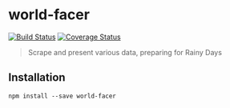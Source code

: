 # world-facer

[![Build Status](https://travis-ci.com/delucis/world-facer.svg?branch=master)](https://travis-ci.com/delucis/world-facer) [![Coverage Status](https://coveralls.io/repos/github/delucis/world-facer/badge.svg?branch=master)](https://coveralls.io/github/delucis/world-facer?branch=master)

> Scrape and present various data, preparing for Rainy Days

## Installation

```
npm install --save world-facer
```
